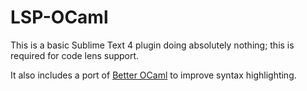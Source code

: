 # LSP-OCaml

This is a basic Sublime Text 4 plugin doing absolutely nothing; this is
required for code lens support.

It also includes a port of
[Better OCaml](https://github.com/whitequark/sublime-better-ocaml/) to improve
syntax highlighting.
